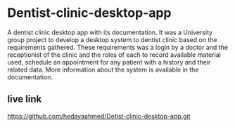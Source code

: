 # Dentist-clinic-desktop-app
A dentist clinic desktop app with its documentation. It was a University group project to develop a desktop system to dentist clinic based on the requirements gathered. These requirements was a login by a doctor and the receptionist of the clinic and the roles of each to record available material used, schedule an appointment for any patient with a history and their related data. More information about the system is available in the documentation.


## live link
https://github.com/hedayaahmed/Detist-clinic-desktop-app.git
